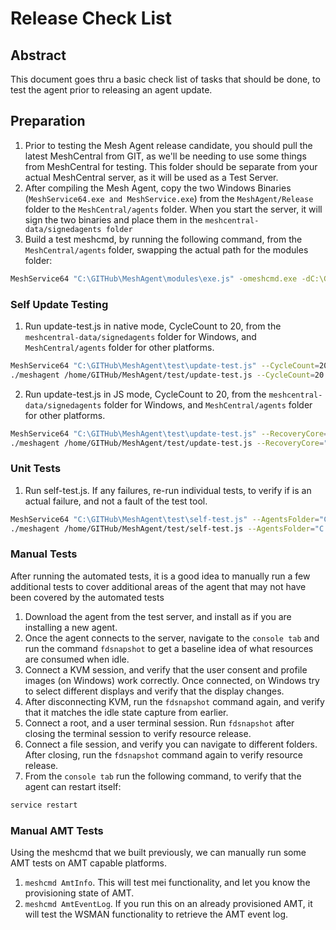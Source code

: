 # Release Check List

## Abstract
This document goes thru a basic check list of tasks that should be done, to test the agent prior to releasing an agent update.

## Preparation
1. Prior to testing the Mesh Agent release candidate, you should pull the latest MeshCentral from GIT, as we'll be needing to use some
things from MeshCentral for testing. This folder should be separate from your actual MeshCentral server, as it will be used as a Test Server.
2. After compiling the Mesh Agent, copy the two Windows Binaries (`MeshService64.exe and MeshService.exe`) from the `MeshAgent/Release` folder
to the `MeshCentral/agents` folder. When you start the server, it will sign the two binaries and place them in the `meshcentral-data/signedagents folder`
3. Build a test meshcmd, by running the following command, from the `MeshCentral/agents` folder, swapping the actual path for the modules folder:
```bash
MeshService64 "C:\GITHub\MeshAgent\modules\exe.js" -omeshcmd.exe -dC:\GITHub\MeshCentral\agents\modules_meshcmd
```

### Self Update Testing
1. Run update-test.js in native mode, CycleCount to 20, from the `meshcentral-data/signedagents` folder for Windows, and `MeshCentral/agents` folder for other platforms.
```bash
MeshService64 "C:\GITHub\MeshAgent\test\update-test.js" --CycleCount=20
./meshagent /home/GITHub/MeshAgent/test/update-test.js --CycleCount=20
```
2. Run update-test.js in JS mode, CycleCount to 20, from the `meshcentral-data/signedagents` folder for Windows, and `MeshCentral/agents` folder for other platforms.
```bash
MeshService64 "C:\GITHub\MeshAgent\test\update-test.js" --RecoveryCore="C:\GITHub\MeshCentral\agents" --JS --CycleCount=20
./meshagent /home/GITHub/MeshAgent/test/update-test.js --RecoveryCore="/home/GITHub/MeshCentral/agents" --JS --CycleCount=20
```

### Unit Tests
1. Run self-test.js. If any failures, re-run individual tests, to verify if is an actual failure, and not a fault of the test tool.
```bash
MeshService64 "C:\GITHub\MeshAgent\test\self-test.js" --AgentsFolder="C:\GITHub\MeshCentral\agents"
./meshagent /home/GITHub/MeshAgent/test/self-test.js --AgentsFolder="C:\GITHub\MeshCentral\agents"
```

### Manual Tests
After running the automated tests, it is a good idea to manually run a few additional tests to cover additional areas of the agent that may not have been covered by the automated tests

1. Download the agent from the test server, and install as if you are installing a new agent.
2. Once the agent connects to the server, navigate to the `console tab` and run the command `fdsnapshot` to get a baseline idea of what resources are consumed when idle.
3. Connect a KVM session, and verify that the user consent and profile images (on Windows) work correctly. Once connected, on Windows try to select different displays and verify that the display changes.
4. After disconnecting KVM, run the `fdsnapshot` command again, and verify that it matches the idle state capture from earlier.
5. Connect a root, and a user terminal session. Run `fdsnapshot` after closing the terminal session to verify resource release.
6. Connect a file session, and verify you can navigate to different folders. After closing, run the `fdsnapshot` command again to verify resource release.
7. From the `console tab` run the following command, to verify that the agent can restart itself:
```bash
service restart
```


### Manual AMT Tests

Using the meshcmd that we built previously, we can manually run some AMT tests on AMT capable platforms.

1. `meshcmd AmtInfo`. This will test mei functionality, and let you know the provisioning state of AMT.
2. `meshcmd AmtEventLog`. If you run this on an already provisioned AMT, it will test the WSMAN functionality to retrieve the AMT event log.